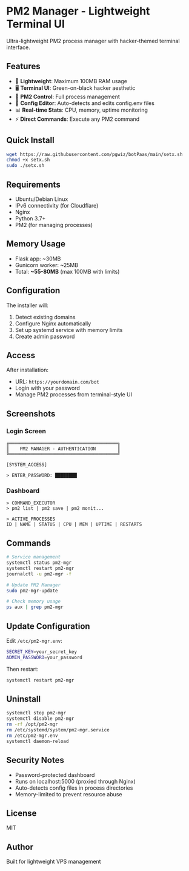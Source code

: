 # PM2 Manager - Lightweight Terminal UI

Ultra-lightweight PM2 process manager with hacker-themed terminal interface.

## Features

- 🎯 **Lightweight**: Maximum 100MB RAM usage
- 🖥️ **Terminal UI**: Green-on-black hacker aesthetic
- 🔧 **PM2 Control**: Full process management
- 📝 **Config Editor**: Auto-detects and edits config.env files
- 📊 **Real-time Stats**: CPU, memory, uptime monitoring
- ⚡ **Direct Commands**: Execute any PM2 command

## Quick Install

```bash
wget https://raw.githubusercontent.com/pgwiz/botPaas/main/setx.sh
chmod +x setx.sh
sudo ./setx.sh
```

## Requirements

- Ubuntu/Debian Linux
- IPv6 connectivity (for Cloudflare)
- Nginx
- Python 3.7+
- PM2 (for managing processes)

## Memory Usage

- Flask app: ~30MB
- Gunicorn worker: ~25MB
- Total: **~55-80MB** (max 100MB with limits)

## Configuration

The installer will:
1. Detect existing domains
2. Configure Nginx automatically
3. Set up systemd service with memory limits
4. Create admin password

## Access

After installation:
- URL: `https://yourdomain.com/bot`
- Login with your password
- Manage PM2 processes from terminal-style UI

## Screenshots

### Login Screen
```
╔════════════════════════════════════════╗
║    PM2 MANAGER - AUTHENTICATION        ║
╚════════════════════════════════════════╝

[SYSTEM_ACCESS]

> ENTER_PASSWORD: ████████
```

### Dashboard
```
> COMMAND_EXECUTOR
> pm2 list | pm2 save | pm2 monit...

> ACTIVE_PROCESSES
ID | NAME | STATUS | CPU | MEM | UPTIME | RESTARTS
```

## Commands

```bash
# Service management
systemctl status pm2-mgr
systemctl restart pm2-mgr
journalctl -u pm2-mgr -f

# Update PM2 Manager
sudo pm2-mgr-update

# Check memory usage
ps aux | grep pm2-mgr
```

## Update Configuration

Edit `/etc/pm2-mgr.env`:
```bash
SECRET_KEY=your_secret_key
ADMIN_PASSWORD=your_password
```

Then restart:
```bash
systemctl restart pm2-mgr
```

## Uninstall

```bash
systemctl stop pm2-mgr
systemctl disable pm2-mgr
rm -rf /opt/pm2-mgr
rm /etc/systemd/system/pm2-mgr.service
rm /etc/pm2-mgr.env
systemctl daemon-reload
```

## Security Notes

- Password-protected dashboard
- Runs on localhost:5000 (proxied through Nginx)
- Auto-detects config files in process directories
- Memory-limited to prevent resource abuse

## License

MIT

## Author

Built for lightweight VPS management
